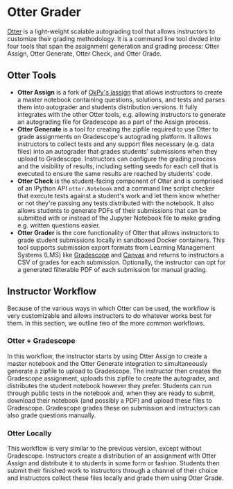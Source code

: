 # Otter Grader

[Otter](https://otter-grader.readthedocs.io) is a light-weight scalable autograding tool that allows instructors to customize their grading methodology. It is a command line tool divded into four tools that span the assignment generation and grading process: Otter Assign, Otter Generate, Otter Check, and Otter Grade.

## Otter Tools

* **Otter Assign** is a fork of [OkPy's jassign](https://github.com/okpy/jassign) that allows instructors to create a master notebook containing questions, solutions, and tests and parses them into autograder and students distribution versions. It fully integrates with the other Otter tools, e.g. allowing instructors to generate an autograding file for Gradescope as a part of the Assign process.
* **Otter Generate** is a tool for creating the zipfile required to use Otter to grade assignments on Gradescope's autograding platform. It allows instructors to collect tests and any support files necessary (e.g. data files) into an autograder that grades students' submissions when they upload to Gradescope. Instructors can configure the grading process and the visibility of results, including setting seeds for each cell that is executed to ensure the same results are reached by students' code.
* **Otter Check** is the student-facing component of Otter and is comprised of an IPython API `otter.Notebook` and a command line script checker that execute tests against a student's work and let them know whether or not they're passing any tests distributed with the notebook. It also allows students to generate PDFs of their submissions that can be submitted with or instead of the Jupyter Notebook file to make grading e.g. written questions easier.
* **Otter Grader** is the core functionality of Otter that allows instructors to grade student submissions locally in sandboxed Docker containers. This tool supports submission export formats from Learning Management Systems (LMS) like [Gradescope](https://www.gradescope.com/) and [Canvas](https://www.instructure.com/) and returns to instructors a CSV of grades for each submission. Optionally, the instructor can opt for a generated filterable PDF of each submission for manual grading.

## Instructor Workflow

Because of the various ways in which Otter can be used, the workflow is very customizable and allows instructors to do whatever works best for them. In this section, we outline two of the more common workflows.

### Otter + Gradescope

In this workflow, the instructor starts by using Otter Assign to create a master notebook and the Otter Generate integration to simultaneously generate a zipfile to upload to Gradescope. The instructor then creates the Gradescope assignment, uploads this zipfile to create the autograder, and distributes the student notebook however they prefer. Students can run through public tests in the notebook and, when they are ready to submit, download their notebook (and possibly a PDF) and upload these files to Gradescope. Gradescope grades these on submission and instructors can also grade questions manually.

### Otter Locally

This workflow is very similar to the previous version, except without Gradescope. Instructors create a distribution of an assignment with Otter Assign and distribute it to students in some form or fashion. Students then submit their finished work to instructors through a channel of their choice and instructors collect these files locally and grade them using Otter Grade.
